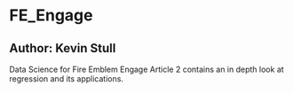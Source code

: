 # FE_Engage
## Author: Kevin Stull 
Data Science for Fire Emblem Engage 
Article 2 contains an in depth look at regression and its applications. 
